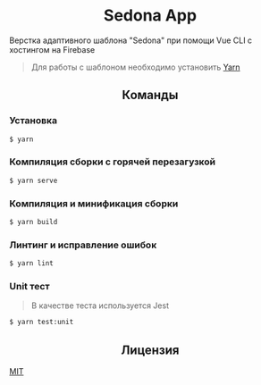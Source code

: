 <!-- Блок введения [START] -->
<h1 align="center">Sedona App</h1>

Верстка адаптивного шаблона "Sedona" при помощи Vue CLI с хостингом на Firebase

> Для работы с шаблоном необходимо установить <a title="Официальный сайт" href="https://yarnpkg.com/" hreflang="en">Yarn</a>

<!-- Блок введения [END] -->

<!-- Блок команды [START] -->
<h2 align="center">Команды</h2>

### Установка

```bash
$ yarn
```

### Компиляция сборки с горячей перезагузкой

```bash
$ yarn serve
```

### Компиляция и минификация сборки

```bash
$ yarn build
```

### Линтинг и исправление ошибок

```bash
$ yarn lint
```

### Unit тест
> В качестве теста используется Jest

```bash
$ yarn test:unit
```

<!-- Блок команды [END] -->

<!-- Блок лицензии [START] -->
<h2 align="center">Лицензия</h2>

<a title="Лицензия" href="/LICENSE" hreflang="en">MIT</a>

<!-- Блок лицензии [END] -->
